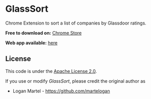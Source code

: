 # GlassSort

Chrome Extension to sort a list of companies by Glassdoor ratings.

**Free to download on:** [Chrome Store](https://chrome.google.com/webstore/detail/glasssort/eoopchhbennkafmcbkmpnmkagddiajbp)

**Web app available:** [here](http://loganmartel.me/GlassSort/)

License
-------

This code is under the [Apache License 2.0](https://www.apache.org/licenses/LICENSE-2.0).

If you use or modify _GlassSort_, please credit the original author as

* Logan Martel - https://github.com/martelogan

